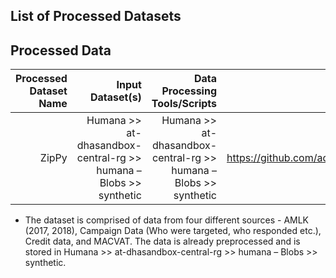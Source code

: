 ## List of Processed Datasets


## Processed Data
| Processed Dataset Name | Input Dataset(s)   | Data Processing Tools/Scripts | Link to Report |
| ---:| ---: | ---: | ---: | 
| ZipPy | Humana >> at-dhasandbox-central-rg >> humana – Blobs >> synthetic| Humana >> at-dhasandbox-central-rg >> humana – Blobs >> synthetic| https://github.com/aditya2994/TDSP_Zippy/blob/master/Code/Modeling/Synthetic%20ZipPy.dbc | https://github.com/aditya2994/TDSP_Zippy/blob/master/Docs/Data_Report/DataSummaryReport.md|

* The dataset is comprised of data from four different sources - AMLK (2017, 2018), Campaign Data (Who were targeted, who responded etc.), Credit data, and MACVAT. The data is already preprocessed and is stored in Humana >> at-dhasandbox-central-rg >> humana – Blobs >> synthetic.
